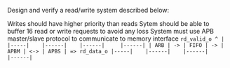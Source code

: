 Design and verify a read/write system described below:

Writes should have higher priority than reads
Sytem should be able to buffer 16 read or write requests to avoid any loss
System must use APB master/slave protocol to communicate to memory interface
`
                                   rd_valid_o
                                       ^
                                       |
|-----|    |------|    |------|     |------|
| ARB | -> | FIFO | -> | APBM | <-> | APBS | => rd_data_o
|-----|    |------|    |------|     |------|
`

